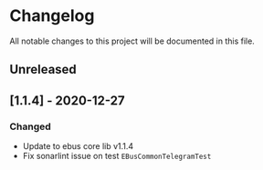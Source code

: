 # Changelog
All notable changes to this project will be documented in this file.

## Unreleased 

## [1.1.4] - 2020-12-27
### Changed
- Update to ebus core lib v1.1.4
- Fix sonarlint issue on test ``EBusCommonTelegramTest``